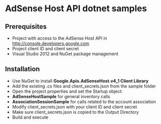 # AdSense Host API dotnet samples

## Prerequisites
* Project with access to the AdSense Host API in http://console.developers.google.com
* Project client ID and client secret
* Visual Studio 2012 and NuGet package management

## Installation
* Use NuGet to install **Google.Apis.AdSenseHost.v4_1 Client Library**
* Add the existing .cs files and client_secrets.json from the sample folder
* Open the project properties and set the Startup object:
 * **AdSenseHostSample** for general inventory calls
 * **AssociationSessionSample** for calls related to the account association
* Modify client_secrets.json with your client ID and client secret
* Make sure client_secrets.json is copied to the Output Directory
* Build and execute
